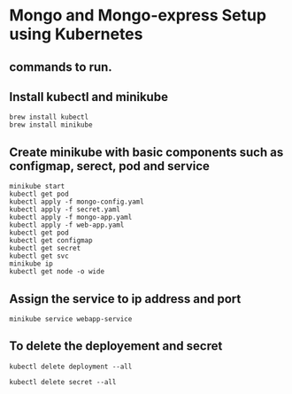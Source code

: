 # Mongo and Mongo-express Setup using Kubernetes

## commands to run.
## Install kubectl and minikube
```
brew install kubectl
brew install minikube   
```
## Create minikube with basic components such as configmap, serect, pod and service
```
minikube start
kubectl get pod
kubectl apply -f mongo-config.yaml
kubectl apply -f secret.yaml
kubectl apply -f mongo-app.yaml
kubectl apply -f web-app.yaml
kubectl get pod
kubectl get configmap
kubectl get secret
kubectl get svc
minikube ip
kubectl get node -o wide
```

## Assign the service to ip address and port 
```
minikube service webapp-service
```

## To delete the deployement and secret 
```
kubectl delete deployment --all
```
```
kubectl delete secret --all
```
